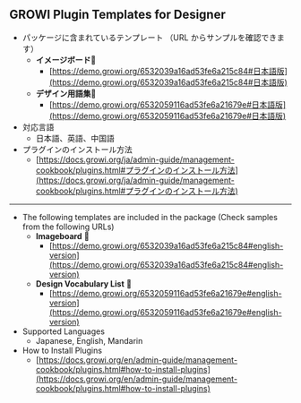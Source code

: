 ## GROWI Plugin Templates for Designer

- パッケージに含まれているテンプレート （URL からサンプルを確認できます）
  - **イメージボード**🎨
    - [https://demo.growi.org/6532039a16ad53fe6a215c84#日本語版](https://demo.growi.org/6532039a16ad53fe6a215c84#日本語版)
  - **デザイン用語集**📃
    - [https://demo.growi.org/6532059116ad53fe6a21679e#日本語版](https://demo.growi.org/6532059116ad53fe6a21679e#日本語版)
- 対応言語
  - 日本語、英語、中国語
- プラグインのインストール方法
  - [https://docs.growi.org/ja/admin-guide/management-cookbook/plugins.html#プラグインのインストール方法](https://docs.growi.org/ja/admin-guide/management-cookbook/plugins.html#プラグインのインストール方法)
----
- The following templates are included in the package (Check samples from the following URLs)
  - **Imageboard** 🎨
    - [https://demo.growi.org/6532039a16ad53fe6a215c84#english-version](https://demo.growi.org/6532039a16ad53fe6a215c84#english-version)
  - **Design Vocabulary List** 📃
    - [https://demo.growi.org/6532059116ad53fe6a21679e#english-version](https://demo.growi.org/6532059116ad53fe6a21679e#english-version)
- Supported Languages
  - Japanese, English, Mandarin
- How to Install Plugins
  - [https://docs.growi.org/en/admin-guide/management-cookbook/plugins.html#how-to-install-plugins](https://docs.growi.org/en/admin-guide/management-cookbook/plugins.html#how-to-install-plugins)
